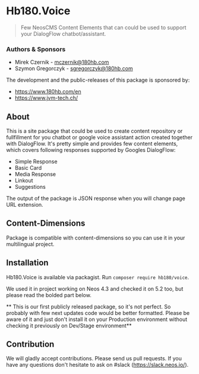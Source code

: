 # Hb180.Voice
> Few NeosCMS Content Elements  that can could be used to support your DialogFlow chatbot/assistant.

### Authors & Sponsors

* Mirek Czernik - mczernik@180hb.com
* Szymon Gregorczyk - sgregorczyk@180hb.com

The development and the public-releases of this package is sponsored by:
* https://www.180hb.com/en
* https://www.jvm-tech.ch/

## About

This is a site package that could be used to create content repository or fullfillment for you chatbot or google voice assistant action created together with DialogFlow. It's pretty simple and provides few content elements, which covers following responses supported by Googles DialogFlow:
- Simple Response
- Basic Card
- Media Response
- Linkout
- Suggestions

The output of the package is JSON response when you will change page URL extension. 

## Content-Dimensions

Package is compatible with content-dimensions so you can use it in your multilingual project. 

## Installation

Hb180.Voice is available via packagist. Run `composer require hb180/voice`.

We used it in project working on Neos 4.3 and checked it on 5.2 too, but please read the bolded part below.

** This is our first publicly released package, so it's not perfect. So probably with few next updates code would be better formatted. Please be aware of it and just don't install it on your Production environment without checking it previously on Dev/Stage environment**

## Contribution

We will gladly accept contributions. Please send us pull requests.
If you have any questions don't hesitate to ask on #slack (https://slack.neos.io/).
